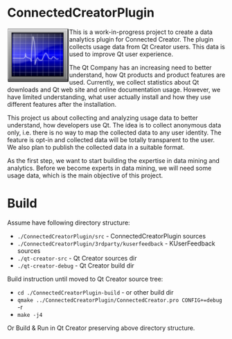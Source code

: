 ﻿# ConnectedCreatorPlugin
<img src="src/images/monitoring-300px.png" alt="Telemetry-Icon" height="125" align="left"> This is a work-in-progress project to create a data analytics plugin for Connected Creator. The plugin collects usage data from Qt Creator users. This data is used to improve Qt user experience.

The Qt Company has an increasing need to better understand, how Qt products and product features are used. Currently, we collect statistics about Qt downloads and Qt web site and online documentation usage. However, we have limited understanding, what user actually install and how they use different features after the installation.

This project us about collecting and analyzing usage data to better understand, how developers use Qt. The idea is to collect anonymous data only, i.e. there is no way to map the collected data to any user identity. The feature is opt-in and collected data will be totally transparent to the user. We also plan to publish the collected data in a suitable format.

As the first step, we want to start building the expertise in data mining and analytics. Before we become experts in data mining, we will need some usage data, which is the main objective of this project. 

# Build
Assume have following directory structure:
* `./ConnectedCreatorPlugin/src` - ConnectedCreatorPlugin sources
* `./ConnectedCreatorPlugin/3rdparty/kuserfeedback` - KUserFeedback sources
* `./qt-creator-src` - Qt Creator sources dir
* `./qt-creator-debug` - Qt Creator build dir

Build instruction until moved to Qt Creator source tree:
- `cd ./ConnectedCreatorPlugin-build` - or other build dir
- `qmake ../ConnectedCreatorPlugin/ConnectedCreator.pro CONFIG+=debug` -r
- `make -j4`

Or Build & Run in Qt Creator preserving above directory structure.
